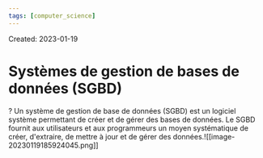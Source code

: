 ```yaml
---
tags: [computer_science] 
---
```

Created: 2023-01-19

# Systèmes de gestion de bases de données (SGBD)
?
Un système de gestion de base de données (SGBD) est un logiciel système permettant de créer et de gérer des bases de données. Le SGBD fournit aux utilisateurs et aux programmeurs un moyen systématique de créer, d'extraire, de mettre à jour et de gérer des données.![[image-20230119185924045.png]]
<!--SR:!2023-02-08,3,250-->

